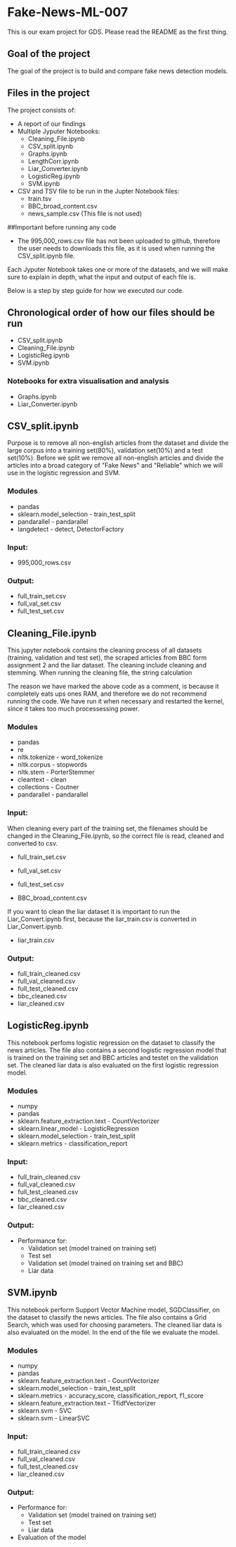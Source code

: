 # Fake-News-ML-007
This is our exam project for GDS. Please read the README as the first thing.

## Goal of the project
The goal of the project is to build and compare fake news detection models. 


## Files in the project
The project consists of:
- A report of our findings
- Multiple Jyputer Notebooks:
  - Cleaning_File.ipynb
  - CSV_split.ipynb
  - Graphs.ipynb
  - LengthCorr.ipynb
  - Liar_Converter.ipynb
  - LogisticReg.ipynb
  - SVM.ipynb
- CSV and TSV file to be run in the Jupter Notebook files:
  - train.tsv
  - BBC_broad_content.csv
  - news_sample.csv (This file is not used)

##Important before running any code
- The 995,000_rows.csv file has not been uploaded to github, therefore the user needs to downloads this file, as it is used when running the CSV_split.ipynb file.

Each Jyputer Notebook takes one or more of the datasets, and we will make sure to explain in depth, what the input and output of each file is. 

Below is a step by step guide for how we executed our code.


## Chronological order of how our files should be run
- CSV_split.ipynb
- Cleaning_File.ipynb
- LogisticReg.ipynb
- SVM.ipynb


### Notebooks for extra visualisation and analysis
- Graphs.ipynb
- Liar_Converter.ipynb

## CSV_split.ipynb
Purpose is to remove all non-english articles from the dataset and divide the large corpus into a training set(80%), validation set(10%) and a test set(10%). 
Before we split we remove all non-english articles and divide the articles into a broad category of "Fake News" and "Reliable" which we will use in the logistic regression and SVM. 

### Modules
- pandas 
- sklearn.model_selection - train_test_split
- pandarallel - pandarallel
- langdetect - detect, DetectorFactory

### Input:
- 995,000_rows.csv

### Output: 
- full_train_set.csv
- full_val_set.csv
- full_test_set.csv


## Cleaning_File.ipynb
This jupyter notebook contains the cleaning process of all datasets (training, validation and test set), the scraped articles from BBC form assignment 2 and the liar dataset.
The cleaning include cleaning and stemming. 
When running the cleaning file, the string calculation 

The reason we have marked the above code as a comment, is because it completely eats ups ones RAM, and therefore we do not recommend running the code. We have run it when necessary and restarted the kernel, since it takes too much processessing power.


### Modules
- pandas
- re
- nltk.tokenize - word_tokenize
- nltk.corpus - stopwords
- nltk.stem - PorterStemmer
- cleantext - clean 
- collections - Coutner
- pandarallel - pandarallel


### Input:
When cleaning every part of the training set, the filenames should be changed in the Cleaning_File.ipynb, so the correct file is read, cleaned and converted to csv.
- full_train_set.csv
- full_val_set.csv
- full_test_set.csv

- BBC_broad_content.csv

If you want to clean the liar dataset it is important to run the Liar_Convert.ipynb first, because the liar_train.csv is converted in Liar_Convert.ipynb.
- liar_train.csv


### Output:
- full_train_cleaned.csv
- full_val_cleaned.csv
- full_test_cleaned.csv
- bbc_cleaned.csv
- liar_cleaned.csv
  

## LogisticReg.ipynb
This notebook perfoms logistic regression on the dataset to classify the news articles. The file also contains a second logistic regression model that is trained on the training set and BBC articles and testet on the validation set. The cleaned liar data is also evaluated on the first logistic regression model. 

### Modules
- numpy
- pandas
- sklearn.feature_extraction.text - CountVectorizer
- sklearn.linear_model - LogisticRegression
- sklearn.model_selection - train_test_split
- sklearn.metrics - classification_report

### Input:
- full_train_cleaned.csv
- full_val_cleaned.csv
- full_test_cleaned.csv
- bbc_cleaned.csv
- liar_cleaned.csv

### Output:
- Performance for:
    - Validation set (model trained on training set)
    - Test set
    - Validation set (model trained on training set and BBC)
    - Liar data

## SVM.ipynb
This notebook perform Support Vector Machine model, SGDClassifier, on the dataset to classify the news articles. The file also contains a Grid Search, which was used for choosing parameters. The cleaned liar data is also evaluated on the model. In the end of the file we evaluate the model.


### Modules
- numpy
- pandas
- sklearn.feature_extraction.text - CountVectorizer
- sklearn.model_selection - train_test_split
- sklearn.metrics - accuracy_score, classification_report, f1_score
- sklearn.feature_extraction.text - TfidfVectorizer
- sklearn.svm - SVC
- sklearn.svm - LinearSVC

### Input:
- full_train_cleaned.csv
- full_val_cleaned.csv
- full_test_cleaned.csv
- liar_cleaned.csv

### Output:
- Performance for:
    - Validation set (model trained on training set)
    - Test set
    - Liar data
- Evaluation of the model
  
  
  










